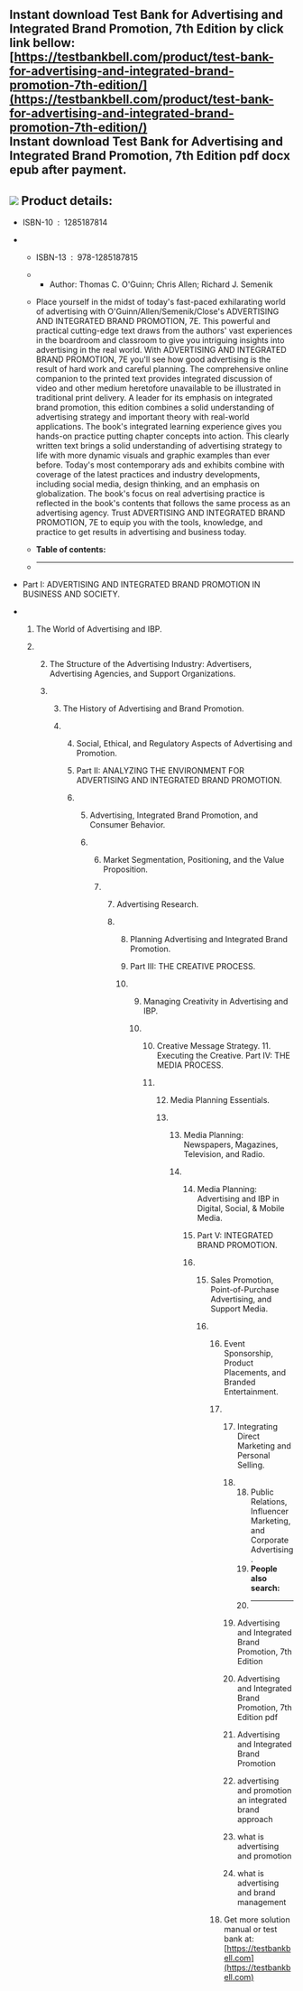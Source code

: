 Instant download **Test Bank for Advertising and Integrated Brand Promotion, 7th Edition** by click link bellow:  
[https://testbankbell.com/product/test-bank-for-advertising-and-integrated-brand-promotion-7th-edition/](https://testbankbell.com/product/test-bank-for-advertising-and-integrated-brand-promotion-7th-edition/)  
**Instant download Test Bank for Advertising and Integrated Brand Promotion, 7th Edition pdf docx epub after payment.**
-----------------------------------------------------------------------------------------------------------------------


![](https://testbankbell.com/wp-content/uploads/2023/05/Test-Bank-for-Advertising-and-Integrated-Brand-Promotion-7th-Edition-228x228-1.jpg)
**Product details:**
--------------------


* ISBN-10 ‏ : ‎ 1285187814
* * ISBN-13 ‏ : ‎ 978-1285187815
  * * Author: Thomas C. O'Guinn; Chris Allen; Richard J. Semenik
   
  * Place yourself in the midst of today's fast-paced exhilarating world of advertising with O'Guinn/Allen/Semenik/Close's ADVERTISING AND INTEGRATED BRAND PROMOTION, 7E. This powerful and practical cutting-edge text draws from the authors' vast experiences in the boardroom and classroom to give you intriguing insights into advertising in the real world. With ADVERTISING AND INTEGRATED BRAND PROMOTION, 7E you'll see how good advertising is the result of hard work and careful planning. The comprehensive online companion to the printed text provides integrated discussion of video and other medium heretofore unavailable to be illustrated in traditional print delivery. A leader for its emphasis on integrated brand promotion, this edition combines a solid understanding of advertising strategy and important theory with real-world applications. The book's integrated learning experience gives you hands-on practice putting chapter concepts into action. This clearly written text brings a solid understanding of advertising strategy to life with more dynamic visuals and graphic examples than ever before. Today's most contemporary ads and exhibits combine with coverage of the latest practices and industry developments, including social media, design thinking, and an emphasis on globalization. The book's focus on real advertising practice is reflected in the book's contents that follows the same process as an advertising agency. Trust ADVERTISING AND INTEGRATED BRAND PROMOTION, 7E to equip you with the tools, knowledge, and practice to get results in advertising and business today.
  * **Table of contents:**
  * ----------------------
 
* Part I: ADVERTISING AND INTEGRATED BRAND PROMOTION IN BUSINESS AND SOCIETY.

* 1. The World of Advertising and IBP.
 
  2. 2. The Structure of the Advertising Industry: Advertisers, Advertising Agencies, and Support Organizations.
    
     3. 3. The History of Advertising and Brand Promotion.
       
        4. 4. Social, Ethical, and Regulatory Aspects of Advertising and Promotion.
          
           5. Part II: ANALYZING THE ENVIRONMENT FOR ADVERTISING AND INTEGRATED BRAND PROMOTION.
          
           6. 5. Advertising, Integrated Brand Promotion, and Consumer Behavior.
             
              6. 6. Market Segmentation, Positioning, and the Value Proposition.
                
                 7. 7. Advertising Research.
                   
                    8. 8. Planning Advertising and Integrated Brand Promotion.
                      
                       9. Part III: THE CREATIVE PROCESS.
                      
                       10. 9. Managing Creativity in Advertising and IBP.
                          
                           10. 10. Creative Message Strategy. 11. Executing the Creative. Part IV: THE MEDIA PROCESS.
                              
                               11. 12. Media Planning Essentials.
                                  
                                   13. 13. Media Planning: Newspapers, Magazines, Television, and Radio.
                                      
                                       14. 14. Media Planning: Advertising and IBP in Digital, Social, & Mobile Media.
                                          
                                           15. Part V: INTEGRATED BRAND PROMOTION.
                                          
                                           16. 15. Sales Promotion, Point-of-Purchase Advertising, and Support Media.
                                              
                                               16. 16. Event Sponsorship, Product Placements, and Branded Entertainment.
                                                  
                                                   17. 17. Integrating Direct Marketing and Personal Selling.
                                                      
                                                       18. 18. Public Relations, Influencer Marketing, and Corporate Advertising.
                                                           19. **People also search:**
                                                           20. -----------------------
                                                          
                                                       19. Advertising and Integrated Brand Promotion, 7th Edition
                                                      
                                                       20. Advertising and Integrated Brand Promotion, 7th Edition pdf
                                                      
                                                       21. Advertising and Integrated Brand Promotion
                                                      
                                                       22. advertising and promotion an integrated brand approach
                                                      
                                                       23. what is advertising and promotion
                                                      
                                                       24. what is advertising and brand management
                                                      
                                                   18.  Get more solution manual or test bank at: [https://testbankbell.com](https://testbankbell.com)
